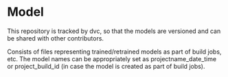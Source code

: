 # Model

This repository is tracked by dvc, so that the models are versioned and can be shared with other contributors.

Consists of files representing trained/retrained models as part of build jobs, etc. The model names can be appropriately set as projectname_date_time or project_build_id (in case the model is created as part of build jobs).
